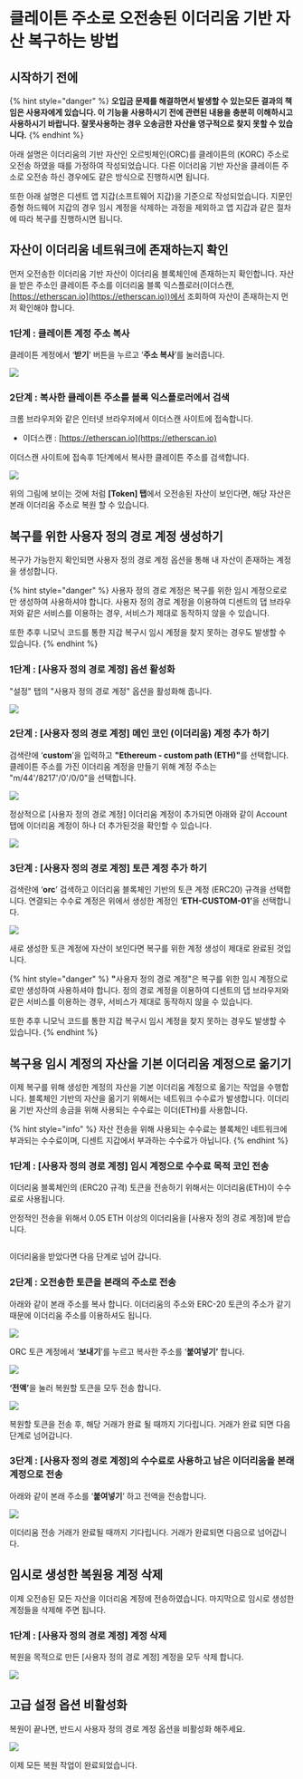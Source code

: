 # 클레이튼 주소로 오전송된 이더리움 기반 자산 복구하는 방법

## 시작하기 전에

{% hint style="danger" %}
**오입금 문제를 해결하면서 발생할 수 있는모든 결과의 책임은 사용자에게 있습니다. 이 기능을 사용하시기 전에 관련된 내용을 충분히 이해하시고 사용하시기 바랍니다. 잘못사용하는 경우 오송금한 자산을 영구적으로 찾지 못할 수 있습니다.**
{% endhint %}

아래 설명은 이더리움의 기반 자산인 오르빗체인(ORC)를 클레이튼의 (KORC) 주소로 오전송 하였을 때를 가정하여 작성되었습니다. 다른 이더리움 기반 자산을 클레이튼 주소로 오전송 하신 경우에도 같은 방식으로 진행하시면 됩니다.

또한 아래 설명은 디센트 앱 지갑(소프트웨어 지갑)을 기준으로 작성되었습니다. 지문인증형 하드웨어 지갑의 경우 임시 계정을 삭제하는 과정을 제외하고 앱 지갑과 같은 절차에 따라 복구를 진행하시면 됩니다.

## 자산이 이더리움 네트워크에 존재하는지 확인

먼저 오전송한 이더리움 기반 자산이 이더리움 블록체인에 존재하는지 확인합니다. 자산을 받은 주소인 클레이튼 주소를 이더리움 블록 익스플로러(이더스캔, [https://etherscan.io](https://etherscan.io))에서 조회하여 자산이 존재하는지 먼저 확인해야 합니다.

### **1단계 :** 클레이튼 계정 주소 복사

클레이튼 계정에서 ‘**받기**’ 버튼을 누르고 ‘**주소 복사**’를 눌러줍니다.

![](https://cdn-images-1.medium.com/max/800/1*czMiNHCS56-nrWFh30xX4Q.png)

### **2단계 :** 복사한 클레이튼 주소를 블록 익스플로러에서 검색

크롬 브라우저와 같은 인터넷 브라우저에서 이더스캔 사이트에 접속합니다.

* 이더스캔 : [https://etherscan.io](https://etherscan.io)

이더스캔 사이트에 접속후 1단계에서 복사한 클레이튼 주소를 검색합니다.

![](<../.gitbook/assets/13 (2).png>)

위의 그림에 보이는 것에 처럼 **\[Token] 탭**에서 오전송된 자산이 보인다면, 해당 자산은 본래 이더리움 주소로 복원 할 수 있습니다.

## 복구를 위한 사용자 정의 경로 계정 생성하기

복구가 가능한지 확인되면 사용자 정의 경로 계정 옵션을 통해 내 자산이 존재하는 계정을 생성합니다.&#x20;

{% hint style="danger" %}
사용자 정의 경로 계정은 복구를 위한 임시 계정으로로만 생성하여 사용하셔야 합니다. 사용자 정의 경로 계정을 이용하여 디센트의 댑 브라우저와 같은 서비스를 이용하는 경우, 서비스가 제대로 동작하지 않을 수 있습니다.

또한 추후 니모닉 코드를 통한 지갑 복구시 임시 계정을 찾지 못하는 경우도 발생할 수 있습니다.
{% endhint %}

### **1단계 :** \[사용자 정의 경로 계정] 옵션 활성화

"설정" 탭의 "사용자 정의 경로 계정" 옵션을 활성화해 줍니다.

![](https://cdn-images-1.medium.com/max/800/1*HYmxDf23e44kq9OO55Napg.png)

### **2단계 :** \[사용자 정의 경로 계정] 메인 **코인 (이더리움) 계정** 추가 하기

검색란에 ‘**custom**’을 입력하고 **"Ethereum - custom path (ETH)"**&#xB97C; 선택합니다. 클레이튼 주소를 가진 이더리움 계정을 만들기 위해 계정 주소는 "m/44'/8217'/0'/0/0"을 선택합니다.

![](<../.gitbook/assets/2 (9).png>)

정상적으로 \[사용자 정의 경로 계정] 이더리움 계정이 추가되면 아래와 같이 Account탭에 이더리움 계정이 하나 더 추가된것을 확인할 수 있습니다.

![](<../.gitbook/assets/3 (8).png>)

### **3단계 :** \[사용자 정의 경로 계정] **토큰 계정** 추가 하기

검색란에 ‘**orc**’ 검색하고 이더리움 블록체인 기반의 토큰 계정 (ERC20) 규격을 선택합니다. 연결되는 수수료 계정은 위에서 생성한 계정인 ‘**ETH-CUSTOM-01’**&#xC744; 선택합니다.

![](<../.gitbook/assets/4 (5).png>)

새로 생성한 토큰 계정에 자산이 보인다면 복구를 위한 계정 생성이 제대로 완료된 것입니다.

{% hint style="danger" %}
**"**&#xC0AC;용자 정의 경로 계정"은 복구를 위한 임시 계정으로로만 생성하여 사용하셔야 합니다. 정의 경로 계정을 이용하여 디센트의 댑 브라우저와 같은 서비스를 이용하는 경우, 서비스가 제대로 동작하지 않을 수 있습니다.

또한 추후 니모닉 코드를 통한 지갑 복구시 임시 계정을 찾지 못하는 경우도 발생할 수 있습니다.
{% endhint %}

## 복구용 임시 계정의 자산을 기본 이더리움 계정으로 옮기기

이제 복구를 위해 생성한 계정의 자산을 기본 이더리움 계정으로 옮기는 작업을 수행합니다. 블록체인 기반의 자산을 옮기기 위해서는 네트워크 수수료가 발생합니다. 이더리움 기반 자산의 송금을 위해 사용되는 수수료는 이더(ETH)를 사용합니다.

{% hint style="info" %}
자산 전송을 위해 사용되는 수수료는 블록체인 네트워크에 부과되는 수수료이며, 디센트 지갑에서 부과하는 수수료가 아닙니다.
{% endhint %}

### **1단계 :** \[사용자 정의 경로 계정] 임시 계정으로 수수료 목적 코인 전송

이더리움 블록체인의 (ERC20 규격) 토큰을 전송하기 위해서는 이더리움(ETH)이 수수료로 사용됩니다.

안정적인 전송을 위해서 0.05 ETH 이상의 이더리움을 \[사용자 정의 경로 계정]에 받습니다.

<div align="left"><img src="../.gitbook/assets/5 (3).png" alt=""></div>

이더리움을 받았다면 다음 단계로 넘어 갑니다.

### **2단계 :** 오전송한 토큰을 본래의 주소로 전송

아래와 같이 본래 주소를 복사 합니다. 이더리움의 주소와 ERC-20 토큰의 주소가 같기 때문에 이더리움 주소를 이용하셔도 됩니다.

![](<../.gitbook/assets/6 (4).png>)

ORC 토큰 계정에서 ‘**보내기**’를 누르고 복사한 주소를 ‘**붙여넣기’** 합니다.

![](<../.gitbook/assets/7 (4).png>)

**‘전액’**&#xC744; 눌러 복원할 토큰을 모두 전송 합니다.

![](https://cdn-images-1.medium.com/max/800/1*H8DLw5jFQ_DEstlQ7g-sag.png)

복원할 토큰을 전송 후, 해당 거래가 완료 될 때까지 기다립니다. 거래가 완료 되면 다음 단계로 넘어갑니다.

### **3단계 :** \[사용자 정의 경로 계정]의 수수료로 사용하고 남은 이더리움을 본래 계정으로 전송

아래와 같이 본래 주소를 ‘**붙여넣기**’ 하고 전액을 전송합니다.

![](<../.gitbook/assets/8 (4).png>)

이더리움 전송 거래가 완료될 때까지 기다립니다. 거래가 완료되면 다음으로 넘어갑니다.

## **임시로 생성한 복원용 계정 삭제**

이제 오전송된 모든 자산을 이더리움 계정에 전송하였습니다. 마지막으로 임시로 생성한 계정들을 삭제해 주면 됩니다.

### **1단계 :** \[사용자 정의 경로 계정] 계정 삭제&#x20;

복원을 목적으로 만든 \[사용자 정의 경로 계정] 계정을 모두 삭제 합니다.&#x20;

![](<../.gitbook/assets/9 (4).png>)

## **고급 설정 옵션 비활성화**

복원이 끝나면, 반드시 사용자 정의 경로 계정 옵션을 비활성화 해주세요.

![](https://cdn-images-1.medium.com/max/800/1*pGt0yyeEYxIN-tjTJeD0wg.png)

이제 모든 복원 작업이 완료되었습니다.
